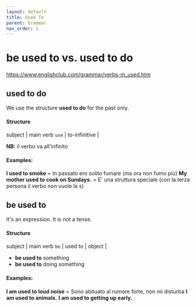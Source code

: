 ```yaml
---
layout: default
title: Used To
parent: Grammar
nav_order: 1
---
```


# be used to vs. used to do

https://www.englishclub.com/grammar/verbs-m_used.htm

## used to do

We use the structure **used to do** for the past only.

#### Structure

subject |	main verb `use` |	to-infinitive |

**NB:** il verbo va all'infinito

#### Examples:

**I used to smoke** = In passato ero solito fumare (ma ora non fumo più)
**My mother used to cook on Sundays.** = E' una struttura speciale (con la terza persona il verbo non vuole la s)


## be used to

It's an expression. It is not a tense.

#### Structure

subject | main verb `be` | used to | object |

- **be used to** something
- **be used to** doing something

#### Examples:

**I am used to loud noise** = Sono abituato al rumore forte, non mi disturba
**I am used to animals.**
**I am used to getting up early.**

